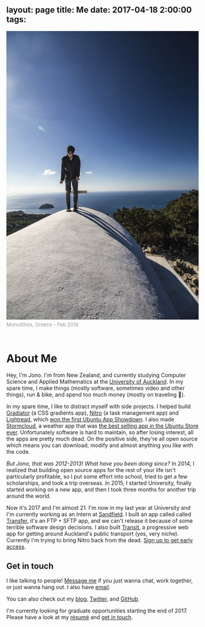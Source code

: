 layout: page
title: Me
date: 2017-04-18 2:00:00
tags:
---

<div class="mainimg">
<img src="me.jpg">
<span>Monolithos, Greece - Feb 2016</span>
</div>

# About Me

Hey, I'm Jono. I'm from New Zealand, and currently studying Computer Science and Applied Mathematics at the [University of Auckland](https://www.auckland.ac.nz/). In my spare time, I make things (mostly software, sometimes video and other things), run & bike, and spend too much money (mostly on traveling <span class="emoji">🚀</span>).

In my spare time, I like to distract myself with side projects. I helped build [Gradiator](https://launchpad.net/gradiator) (a CSS gradients app), [Nitro](https://github.com/nitrotasks/nitro) (a task management app) and [Lightread](https://github.com/stayradiated/LightRead), which [won the first Ubuntu App Showdown](http://www.omgubuntu.co.uk/2012/08/ubuntu-app-showdown-winners-announced). I also made [Stormcloud](https://github.com/consindo/stormcloud), a weather app that was [the best selling app in the Ubuntu Store ever](http://www.omgubuntu.co.uk/tag/stormcloud). Unfortunately software is hard to maintain, so after losing interest, all the apps are pretty much dead. On the positive side, they're all open source which means you can download, modify and almost anything you like with the code.

*But Jono, that was 2012-2013! What have you been doing since?* In 2014, I realized that building open source apps for the rest of your life isn't particularly profitable, so I put some effort into school, tried to get a few scholarships, and took a trip overseas. In 2015, I started University, finally started working on a new app, and then I took three months for another trip around the world.

Now it's 2017 and I'm almost 21. I'm now in my last year at University and I'm currently working as an Intern at [Sandfield](https://www.sandfield.co.nz/). I built an app called called [Transfer](https://dymajo.com), it's an FTP + SFTP app, and we can't release it because of some terrible software design decisions. I also built [Transit](https://transit.dymajo.com), a progressive web app for getting around Auckland's public transport (yes, very niche). Currently I'm trying to bring Nitro back from the dead. [Sign up to get early access](http://nitrotasks.com).

## Get in touch
I like talking to people! [Message me](https://m.me/jonocoopernz) if you just wanna chat, work together, or just wanna hang out. I also have [email](mailto:jono@jonocooper.com).

You can also check out my [blog](/archives), [Twitter](https://twitter.com/consindo), and [GitHub](https://github.com/consindo).

I'm currently looking for graduate opportunities starting the end of 2017. Please have a look at my [résumé](https://www.dropbox.com/s/9xqdihv9l45vrh6/R%C3%A9sum%C3%A9.pdf?dl=0) and [get in touch](mailto:jono@jonocooper.com).

<style>
.article-entry {
  max-width: 600px;
  margin: 0 auto;
  font-size: 20px;
  padding-right: 600px;
  padding-left: 25px;
  padding-top: 100px;
  padding-bottom: 75px;
  line-height: 1.58;
}
.article-entry h1 {
  letter-spacing: -1px;
}
.article-entry h2 {
  font-weight: normal;
  letter-spacing: -1px;
}
.article-entry a {
  color: #0084ff;
  text-decoration: none;
}  
.article-entry a:hover {
  text-decoration: underline;
}
.mainimg {
  max-width: 500px;
  position: fixed;
  bottom: 0;
  left: 50%;
  font-size: 0;
  right: 0;
  top: 60px;
  padding-left: 75px;
  padding-top: 50px;
}
.mainimg img {
  max-width: 100%;
  max-height: 100%;
  max-height: calc(100% - 75px);
}
.mainimg span {
  font-size: 13px;
  display: inline-block;
  padding-top: 5px;
  color: #999;
}
@media (max-width: 1225px) {
  .article-entry {
    padding-right: 25px;
  }
  .mainimg {
    position: static;
    padding-top: 0;
    padding-bottom: 25px;
    padding-left: 0;
    max-width: 600px;
  } 
}
@media (max-width: 600px) {
  .article-entry {
    padding-top: 80px;
    font-size: 18px;
  }
  .mainimg {
    padding-bottom: 0;
  }
}
@media (max-width: 450px) {
  .article-entry {
    font-size: 16px;
  }
}
</style>
